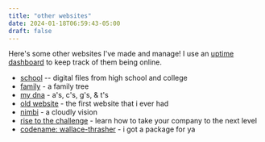 ```yaml
---
title: "other websites"
date: 2024-01-18T06:59:43-05:00
draft: false
---
```

Here's some other websites I've made and manage! I use an [uptime dashboard](https://uptime.willjasen.com) to keep track of them being online.

- [school](https://school.willjasen.com) -- digital files from high school and college
- [family](https://family.willjasen.com) - a family tree
- [my dna](https://dna.willjasen.com) - a's, c's, g's, & t's
- [old website](https://old.willjasen.com) - the first website that i ever had
- [nimbi](https://nimbi.it) - a cloudly vision
- [rise to the challenge](https://levitating.ceo) - learn how to take your company to the next level
- [codename: wallace-thrasher](https://stretchie.delivery) - i got a package for ya
